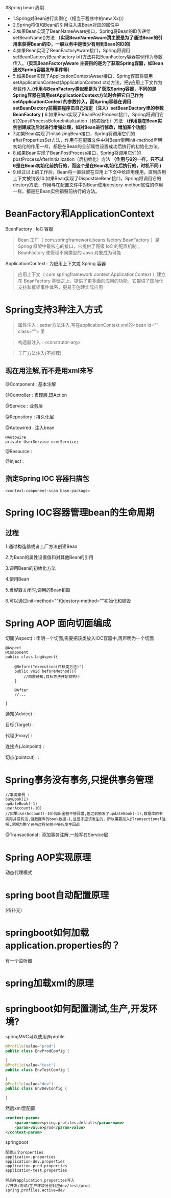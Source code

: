 #Spring bean 周期

- 1.Spring对Bean进行实例化（相当于程序中的new Xx()）
- 2.Spring将值和Bean的引用注入进Bean对应的属性中
- 3.如果Bean实现了BeanNameAware接口，Spring将Bean的ID传递给setBeanName()方法
**（实现BeanNameAware清主要是为了通过Bean的引用来获得Bean的ID，一般业务中是很少有用到Bean的ID的)**
- 4.如果Bean实现了BeanFactoryAware接口，Spring将调用setBeanDactory(BeanFactory bf)方法并把BeanFactory容器实例作为参数传入。**（实现BeanFactoryAware 主要目的是为了获取Spring容器，如Bean通过Spring容器发布事件等）**
- 5.如果Bean实现了ApplicationContextAwaer接口，Spring容器将调用setApplicationContext(ApplicationContext ctx)方法，把y应用上下文作为参数传入.**(作用与BeanFactory类似都是为了获取Spring容器，不同的是Spring容器在调用setApplicationContext方法时会把它自己作为setApplicationContext 的参数传入，而Spring容器在调用setBeanDactory前需要程序员自己指定（注入）setBeanDactory里的参数BeanFactory )**
6.如果Bean实现了BeanPostProcess接口，Spring将调用它们的postProcessBeforeInitialization（预初始化）方法 **（作用是在Bean实例创建成功后对进行增强处理，如对Bean进行修改，增加某个功能）**
- 7.如果Bean实现了InitializingBean接口，Spring将调用它们的afterPropertiesSet方法，作用与在配置文件中对Bean使用init-method声明初始化的作用一样，都是在Bean的全部属性设置成功后执行的初始化方法。
- 8.如果Bean实现了BeanPostProcess接口，Spring将调用它们的postProcessAfterInitialization（后初始化）方法 **（作用与6的一样，只不过6是在Bean初始化前执行的，而这个是在Bean初始化后执行的，时机不同 )**
- 9.经过以上的工作后，Bean将一直驻留在应用上下文中给应用使用，直到应用上下文被销毁10.如果Bean实现了DispostbleBean接口，Spring将调用它的destory方法，作用与在配置文件中对Bean使用destory-method属性的作用一样，都是在Bean实例销毁前执行的方法。

# BeanFactory和ApplicationContext

BeanFactory : IoC 容器
>Bean 工厂（ com.springframework.beans.factory.BeanFactory ）是 Spring 框架中最核心的接口，它提供了高级 IoC 的配置机制 。BeanFactory 使管理不同类型的 Java 对象成为可能

ApplicationContext : 为应用上下文或 Spring 容器
>应用上下文（ com.springframework.context.ApplicationContext ）建立在 BeanFactory 基础之上，提供了更多面向应用的功能，它提供了国际化支持和框架事件体系，更易于创建实际应用 


# Spring支持3种注入方式

>属性注入 : setter方法注入,写在applicationContext.xml的\<bean id="" class=""> 里

>构造器注入 : \<construtor-arg>

>工厂方法注入(不推荐)

## 现在用注解,而不是用xml来写

@Component : 基本注解

@Controller : 表现层,既Action

@Service : 业务层

@Repository : 持久化层

@Autowired : 注入bean

```
@Autowire
private UserService userService;
```

@Resource :

@Inject : 

## 指定Spring IOC 容器扫描包

`<context:component-scan base-package>`

# Spring IOC容器管理bean的生命周期

## 过程
1.通过构造器或者工厂方法创建Bean

2.为Bean的属性设置值和对其他Bean的引用

3.调用Bean的初始化方法

4.使用Bean

5.当容器关闭时,调用的Bean销毁

6.可以通过init-method=""和destory-method=""初始化和销毁

# Spring AOP 面向切面编成

切面(Aspect) : 申明一个切面,需要把该类放入IOC容器中,再声明为一个切面

```
@Aspect
@Component
public class LogAspect{

    @Before("execution(目标类方法)")
    public void beforeMethod(){
        //前置通知,目标方法开始前执行
    }

    @After
    //...

}
```

通知(Advice) :

目标(Target) : 

代理(Proxy) :

连接点(Joinpoint) :

切点(pointcut) ： 

# Spring事务没有事务,只提供事务管理

```
//事务案例 : 
buyBook(1)
updateBook(-1)
userAccount(-10)
//如果userAccount(-10)抛出金额不够异常,但之前触发了updateBook(-1),数据库的书实际并没有见,但数据库的book数据-1,这是不应该发生的，所以需要加入@Transactional注解,理解为整个买书过程金额不够应发生回退
```

@Transactional : 添加事务注解,一般写在Service层

# Spring AOP实现原理
动态代理模式

# spring boot自动配置原理

(待补充)

# springboot如何加载application.properties的？
有一个监听器

# spring加载xml的原理

# springboot如何配置测试,生产,开发环境?

springMVC可以使用@profile
```java
@Profile(value="prod")
public class EnvProdConfig {

}
@Profile(value="test")
public class EnvTestConfig {

}
@Profile(value="dev")
public class EnvDevConfig {

}
```
然后xml里配置
```xml
<context-param>
    <param-name>spring.profiles.default</param-name>
    <param-value>prod</param-value>
</context-param>
```

springboot
```
配置三个properties
application.properties
application-dev.properties
application-prod.properties
application-test.properties

然后在application.properites写入
//开发/测试/生产环境分别对应dev/test/prod
spring.profiles.active=dev
```






